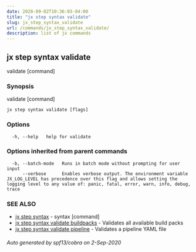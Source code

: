 ```yaml
---
date: 2020-09-02T10:36:03-04:00
title: "jx step syntax validate"
slug: jx_step_syntax_validate
url: /commands/jx_step_syntax_validate/
description: list of jx commands
---
```

## jx step syntax validate

validate [command]

### Synopsis

validate [command]

```
jx step syntax validate [flags]
```

### Options

```
  -h, --help   help for validate
```

### Options inherited from parent commands

```
  -b, --batch-mode   Runs in batch mode without prompting for user input
      --verbose      Enables verbose output. The environment variable JX_LOG_LEVEL has precedence over this flag and allows setting the logging level to any value of: panic, fatal, error, warn, info, debug, trace
```

### SEE ALSO

* [jx step syntax](/commands/jx_step_syntax/)  - syntax [command]
* [jx step syntax validate buildpacks](/commands/jx_step_syntax_validate_buildpacks/)  - Validates all available build packs
* [jx step syntax validate pipeline](/commands/jx_step_syntax_validate_pipeline/)  - Validates a pipeline YAML file

###### Auto generated by spf13/cobra on 2-Sep-2020
